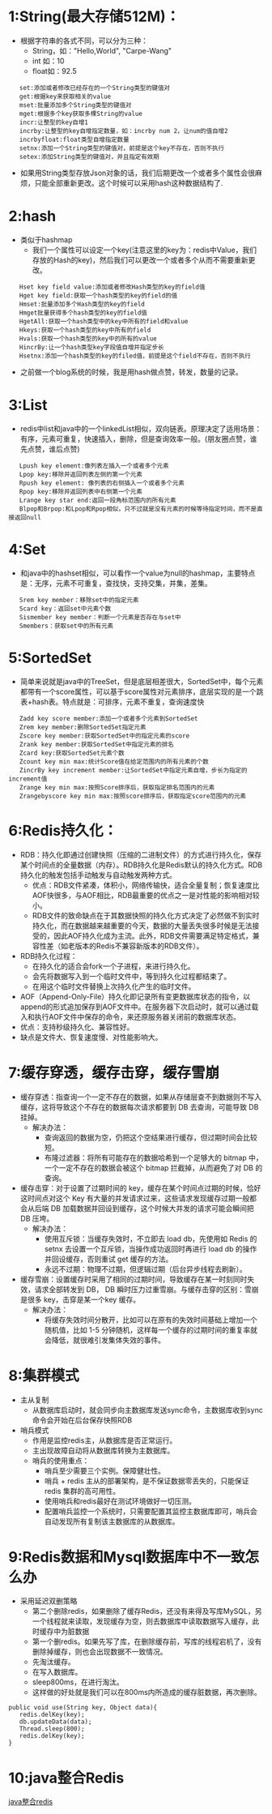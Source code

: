 # 1:String(最大存储512M)：
* 根据字符串的各式不同，可以分为三种：
  * String，如："Hello,World", "Carpe-Wang"
  * int 如：10
  * float如：92.5
```
   set:添加或者修改已经存在的一个String类型的键值对
   get:根据key来获取相关的value
   mset:批量添加多个String类型的键值对
   mget:根据多个key获取多棵String的value
   incr:让整型的key自增1
   incrby:让整型的key自增指定数量，如：incrby num 2，让num的值自增2
   incrbyfloat:float类型自增指定数量
   setnx:添加一个String类型的键值对，前提是这个key不存在，否则不执行
   setex:添加String类型的键值对，并且指定有效期
  ```
* 如果用String类型存放Json对象的话，我们后期更改一个或者多个属性会很麻烦，只能全部重新更改。这个时候可以采用hash这种数据结构了.

# 2:hash
* 类似于hashmap
  * 我们一个属性可以设定一个key(注意这里的key为：redis中Value，我们存放的Hash的key)，然后我们可以更改一个或者多个从而不需要重新更改。
```
   Hset key field value:添加或者修改Hash类型的key的field值
   Hget key field:获取一个hash类型的key的field的值
   Hmset:批量添加多个Hash类型的key的field
   Hmget批量获得多个hash类型的key的field值
   HgetAll:获取一个hash类型中的key中所有的field和value
   Hkeys:获取一个hash类型的key中所有的field
   Hvals:获取一个hash类型的key中的所有的value
   HincrBy:让一个hash类型key字段值自增并指定步长
   Hsetnx:添加一个hash类型的key的filed值，前提是这个field不存在，否则不执行
  ```
* 之前做一个blog系统的时候，我是用hash做点赞，转发，数量的记录。


# 3:List
 * redis中list和java中的一个linkedList相似，双向链表。原理决定了适用场景：有序，元素可重复，快速插入，删除，但是查询效率一般。(朋友圈点赞，谁先点赞，谁后点赞)
```
   Lpush key element:像列表左插入一个或者多个元素
   Lpop key:移除并返回列表左侧的第一个元素
   Rpush key element: 像列表的右侧插入一个或者多个元素
   Rpop key:移除并返回列表中右侧第一个元素
   Lrange key star end:返回一段角标范围内的所有元素
   Blpop和Brpop:和Lpop和Rpop相似，只不过就是没有元素的时候等待指定时间，而不是直接返回null
```
# 4:Set
 * 和java中的hashset相似，可以看作一个value为null的hashmap，主要特点是：无序，元素不可重复，查找快，支持交集，并集，差集。
``` * Sadd key member：向set中添加一个或者多个元素
   Srem key member：移除set中的指定元素
   Scard key：返回set中元素个数
   Sismember key member：判断一个元素是否存在与set中
   Smembers：获取set中的所有元素
  ```

# 5:SortedSet
 * 简单来说就是java中的TreeSet，但是底层相差很大，SortedSet中，每个元素都带有一个score属性，可以基于score属性对元素排序，底层实现的是一个跳表+hash表。特点就是：可排序，元素不重复，查询速度快
```
   Zadd key score member:添加一个或者多个元素到SortedSet
   Zrem key member:删除SortedSet指定元素
   Zscore key member:获取SortedSet中的指定元素的score
   Zrank key member:获取SortedSet中指定元素的排名
   Zcard key:获取SortedSet元素个数
   Zcount key min max:统计Score值在给定范围内的所有元素的个数
   ZincrBy key increment member:让SortedSet中指定元素自增，步长为指定的increment值
   Zrange key min max:按照Score排序后，获取指定排名范围内的元素
   Zrangebyscore key min max:按照score排序后，获取指定score范围内的元素
```
# 6:Redis持久化：
* RDB：持久化即通过创建快照（压缩的二进制文件）的方式进行持久化，保存某个时间点的全量数据（内存）。RDB持久化是Redis默认的持久化方式。RDB持久化的触发包括手动触发与自动触发两种方式。
  * 优点：RDB文件紧凑，体积小，网络传输快，适合全量复制；恢复速度比AOF快很多，与AOF相比，RDB最重要的优点之一是对性能的影响相对较小。
  * RDB文件的致命缺点在于其数据快照的持久化方式决定了必然做不到实时持久化，而在数据越来越重要的今天，数据的大量丢失很多时候是无法接受的，因此AOF持久化成为主流。此外，RDB文件需要满足特定格式，兼容性差（如老版本的Redis不兼容新版本的RDB文件）。
* RDB持久化过程：
  * 在持久化的适合会fork一个子进程，来进行持久化。
  * 会先将数据写入到一个临时文件中，等到持久化过程都结束了。
  * 在用这个临时文件替换上次持久化产生的临时文件。
* AOF（Append-Only-File）持久化即记录所有变更数据库状态的指令，以append的形式追加保存到AOF文件中。在服务器下次启动时，就可以通过载入和执行AOF文件中保存的命令，来还原服务器关闭前的数据库状态。
 * 优点：支持秒级持久化、兼容性好。
 * 缺点是文件大、恢复速度慢、对性能影响大。
# 7:缓存穿透，缓存击穿，缓存雪崩
* 缓存穿透：指查询一个一定不存在的数据，如果从存储层查不到数据则不写入缓存，这将导致这个不存在的数据每次请求都要到 DB 去查询，可能导致 DB 挂掉。
  * 解决办法：
    * 查询返回的数据为空，仍把这个空结果进行缓存，但过期时间会比较短。
    * 布隆过滤器：将所有可能存在的数据哈希到一个足够大的 bitmap 中，一个一定不存在的数据会被这个 bitmap 拦截掉，从而避免了对 DB 的查询。
* 缓存击穿：对于设置了过期时间的 key，缓存在某个时间点过期的时候，恰好这时间点对这个 Key 有大量的并发请求过来，这些请求发现缓存过期一般都会从后端 DB 加载数据并回设到缓存，这个时候大并发的请求可能会瞬间把 DB 压垮。
  * 解决办法：
    * 使用互斥锁：当缓存失效时，不立即去 load db，先使用如 Redis 的 setnx 去设置一个互斥锁，当操作成功返回时再进行 load db 的操作并回设缓存，否则重试 get 缓存的方法。
    * 永远不过期：物理不过期，但逻辑过期（后台异步线程去刷新）。
* 缓存雪崩：设置缓存时采用了相同的过期时间，导致缓存在某一时刻同时失效，请求全部转发到 DB， DB 瞬时压力过重雪崩。与缓存击穿的区别：雪崩是很多 key，击穿是某一个key 缓存。
   * 解决办法：
      * 将缓存失效时间分散开，比如可以在原有的失效时间基础上增加一个随机值，比如 1-5 分钟随机，这样每一个缓存的过期时间的重复率就会降低，就很难引发集体失效的事件。

# 8:集群模式
* 主从复制
  * 从数据库启动时，就会同步向主数据库发送sync命令，主数据库收到sync命令会开始在后台保存快照RDB
* 哨兵模式
  * 作用是监控redis主，从数据库是否正常运行。
  * 主出现故障自动将从数据库转换为主数据库。
  * 哨兵的使用重点：
     * 哨兵至少需要三个实例。保障健壮性。
     * 哨兵 + redis 主从的部署架构，是不保证数据零丢失的，只能保证 redis 集群的高可用性。
     * 使用哨兵和redis最好在测试环境做好一切压测。
     * 配置哨兵监控一个系统时，只需要配置其监控主数据库即可，哨兵会自动发现所有复制该主数据库的从数据库。

# 9:Redis数据和Mysql数据库中不一致怎么办
* 采用延迟双删策略
    * 第二个删除redis，如果删除了缓存Redis，还没有来得及写库MySQL，另一个线程就来读取，发现缓存为空，则去数据库中读取数据写入缓存，此时缓存中为脏数据
    * 第一个删redis。如果先写了库，在删除缓存前，写库的线程宕机了，没有删除掉缓存，则也会出现数据不一致情况。
    * 先淘汰缓存。
    * 在写入数据库。
    * sleep800ms，在进行淘汰。
    * 这样做的好处就是我们可以在800ms内所造成的缓存脏数据，再次删除。
 ```
public void use(String key, Object data){
    redis.delKey(key);
    db.updateData(data);
    Thread.sleep(800);
    redis.delKey(key);
}
```

# 10:java整合Redis
[java整合redis](https://github.com/Carpe-Wang/Springboot-Redis) 
